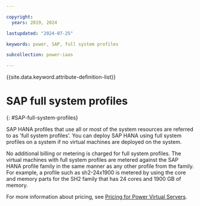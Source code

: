 ```yaml
---

copyright:
  years: 2019, 2024

lastupdated: "2024-07-25"

keywords: power, SAP, full system profiles

subcollection: power-iaas

---
```


{{site.data.keyword.attribute-definition-list}}

# SAP full system profiles
{: #SAP-full-system-profiles}




SAP HANA profiles that use all or most of the system resources are referred to as 'full system profiles'. You can deploy SAP HANA using full system profiles on a system if no virtual machines are deployed on the system.

No additional billing or metering is charged for full system profiles. The virtual machines with full system profiles are metered against the SAP HANA profile family in the same manner as any other profile from the family. For example, a profile such as sh2-24x1900 is metered by using the core and memory parts for the SH2 family that has 24 cores and 1900 GB of memory.

For more information about pricing, see [Pricing for Power Virtual Servers](/docs/power-iaas?topic=power-iaas-pricing-virtual-server-on-cloud).
